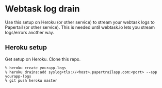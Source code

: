 # Webtask log drain

Use this setup on Heroku (or other service) to stream your webtask logs to Papertail (or other service). This is needed until webtask.io lets you stream logs/errors another way.

## Heroku setup

Get setup on Heroku. Clone this repo.

```
% heroku create yourapp-logs
% heroku drains:add syslog+tls://<host>.papertrailapp.com:<port> --app yourapp-logs
% git push heroku master
